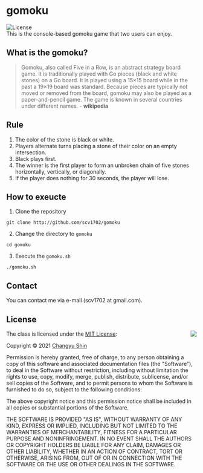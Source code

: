 # gomoku
![License](https://img.shields.io/badge/Licence-MIT-blue.svg)<br>
This is the console-based gomoku game that two users can enjoy.

## What is the gomoku?
> Gomoku, also called Five in a Row, is an abstract strategy board game. 
> It is traditionally played with Go pieces (black and white stones) on a Go board. 
> It is played using a 15×15 board while in the past a 19×19 board was standard.
> Because pieces are typically not moved or removed from the board, gomoku may also be played as a paper-and-pencil game. 
> The game is known in several countries under different names. - **wikipedia**

## Rule
1. The color of the stone is black or white.
2. Players alternate turns placing a stone of their color on an empty intersection.
3. Black plays first.
4. The winner is the first player to form an unbroken chain of five stones horizontally, vertically, or diagonally.
5. If the player does nothing for 30 seconds, the player will lose.

## How to exeucte
1. Clone the repository
```
git clone http://github.com/scv1702/gomoku
```

2. Change the directory to ```gomoku```
```
cd gomoku
```

3. Execute the ```gomoku.sh```
```
./gomoku.sh
```

## Contact
You can contact me via e-mail (scv1702 at gmail.com).

## License

<img align="right" src="http://opensource.org/trademarks/opensource/OSI-Approved-License-100x137.png">

The class is licensed under the [MIT License](http://opensource.org/licenses/MIT):

Copyright &copy; 2021 [Changyu Shin](http://github.com/scv1702)

Permission is hereby granted, free of charge, to any person obtaining a copy of this software and associated documentation files (the "Software"), to deal in the Software without restriction, including without limitation the rights to use, copy, modify, merge, publish, distribute, sublicense, and/or sell copies of the Software, and to permit persons to whom the Software is furnished to do so, subject to the following conditions:

The above copyright notice and this permission notice shall be included in all copies or substantial portions of the Software.

THE SOFTWARE IS PROVIDED "AS IS", WITHOUT WARRANTY OF ANY KIND, EXPRESS OR IMPLIED, INCLUDING BUT NOT LIMITED TO THE WARRANTIES OF MERCHANTABILITY, FITNESS FOR A PARTICULAR PURPOSE AND NONINFRINGEMENT. IN NO EVENT SHALL THE AUTHORS OR COPYRIGHT HOLDERS BE LIABLE FOR ANY CLAIM, DAMAGES OR OTHER LIABILITY, WHETHER IN AN ACTION OF CONTRACT, TORT OR OTHERWISE, ARISING FROM, OUT OF OR IN CONNECTION WITH THE SOFTWARE OR THE USE OR OTHER DEALINGS IN THE SOFTWARE.
